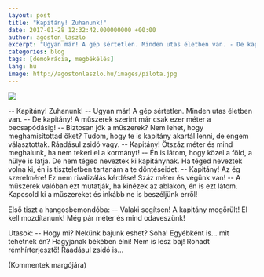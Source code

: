 ```yaml
---
layout: post
title: "Kapitány! Zuhanunk!"
date: 2017-01-28 12:32:42.000000000 +00:00
author: agoston_laszlo
excerpt: "Ugyan már! A gép sértetlen. Minden utas életben van. - De kapitány! A műszerek szerint már csak ezer méter a becsapódásig! - Biztosan jók a műszerek? Nem lehet, hogy meghamisítottad őket?"
categories: blog
tags: [demokrácia, megbékélés]
lang: hu
image: http://agostonlaszlo.hu/images/pilota.jpg
---
```

![](http://agostonlaszlo.hu/images/pilota.jpg)

-- Kapitány! Zuhanunk!
-- Ugyan már! A gép sértetlen. Minden utas életben van.
-- De kapitány! A műszerek szerint már csak ezer méter a becsapódásig!
-- Biztosan jók a műszerek? Nem lehet, hogy meghamisítottad őket? Tudom, hogy te is kapitány akartál lenni, de engem választottak. Ráadásul zsidó vagy.
-- Kapitány! Ötszáz méter és mind meghalunk, ha nem tekeri el a kormányt!
-- Én is látom, hogy közel a föld, a hülye is látja. De nem téged neveztek ki kapitánynak. Ha téged neveztek volna ki, én is tiszteletben tartanám a te döntéseidet. 
-- Kapitány! Az ég szerelmére! Ez nem rivalizálás kérdése! Száz méter és végünk van!
-- A műszerek valóban ezt mutatják, ha kinézek az ablakon, én is ezt látom. Kapcsold ki a műszereket és inkább ne is beszéljünk erről!

Első tiszt a hangosbemondóba: 
-- Valaki segítsen! A kapitány megőrült! El kell mozdítanunk! Még pár méter és mind odaveszünk!

Utasok:
-- Hogy mi? Nekünk bajunk eshet? Soha! Egyébként is... mit tehetnék én? Hagyjanak békében élni! Nem is lesz baj! Rohadt rémhírterjesztő! Ráadásul zsidó is...

(Kommentek margójára)
